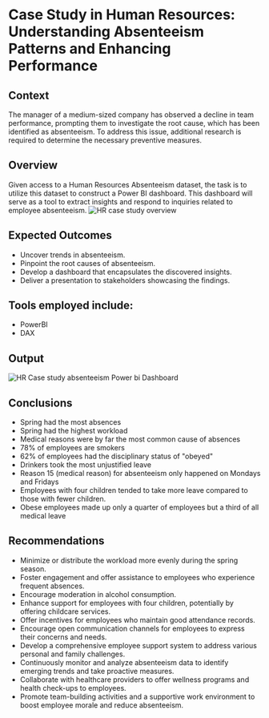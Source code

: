 # Case Study in Human Resources: Understanding Absenteeism Patterns and Enhancing Performance

## Context
The manager of a medium-sized company has observed a decline in team performance, prompting them to investigate the root cause, which has been identified as absenteeism. To address this issue, additional research is required to determine the necessary preventive measures.

## Overview

Given access to a Human Resources Absenteeism dataset, the task is to utilize this dataset to construct a Power BI dashboard. This dashboard will serve as a tool to extract insights and respond to inquiries related to employee absenteeism.
![HR case study overview](https://github.com/Maggie8675/HR-Absenteeism-Case-Study/assets/132453332/3c1ddfd1-d057-4935-a905-a11b6c835a0e)

## Expected Outcomes
- Uncover trends in absenteeism.
-  Pinpoint the root causes of absenteeism.
- Develop a dashboard that encapsulates the discovered insights.
- Deliver a presentation to stakeholders showcasing the findings.

## Tools employed include:
- PowerBI
- DAX

## Output
![HR Case study absenteeism Power bi Dashboard](https://github.com/Maggie8675/HR-Absenteeism-Case-Study/assets/132453332/acf64345-e1d4-4bd4-8751-09fdf0c8968e)

## Conclusions

- Spring had the most absences
- Spring had the highest workload
- Medical reasons were by far the most common cause of absences
- 78% of employees are smokers
- 62% of employees had the disciplinary status of "obeyed"
- Drinkers took the most unjustified leave 
- Reason 15 (medical reason) for absenteeism only happened on Mondays and Fridays
- Employees with four children tended to take more leave compared to those with fewer children.
- Obese employees made up only a quarter of employees but a third of all medical leave

## Recommendations

- Minimize or distribute the workload more evenly during the spring season.
- Foster engagement and offer assistance to employees who experience frequent absences.
- Encourage moderation in alcohol consumption.
- Enhance support for employees with four children, potentially by offering childcare services.
- Offer incentives for employees who maintain good attendance records.
- Encourage open communication channels for employees to express their concerns and needs.
- Develop a comprehensive employee support system to address various personal and family challenges.
- Continuously monitor and analyze absenteeism data to identify emerging trends and take proactive measures.
- Collaborate with healthcare providers to offer wellness programs and health check-ups to employees.
- Promote team-building activities and a supportive work environment to boost employee morale and reduce absenteeism.


